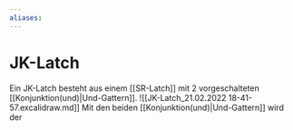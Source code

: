 ```yaml
---
aliases: 
---
```

# JK-Latch
Ein JK-Latch besteht aus einem [[SR-Latch]] mit 2 vorgeschalteten [[Konjunktion(und)|Und-Gattern]].
![[JK-Latch_21.02.2022 18-41-57.excalidraw.md]]
Mit den beiden [[Konjunktion(und)|Und-Gattern]] wird der 